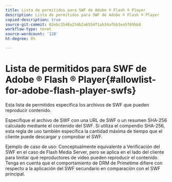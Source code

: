 ```yaml
---
title: Lista de permitidos para SWF de Adobe ® Flash ® Player
description: Lista de permitidos para SWF de Adobe ® Flash ® Player
copied-description: true
source-git-commit: 02ebc3548a254b2a6554f1ab34afbb3ea5f09bb8
workflow-type: tm+mt
source-wordcount: '128'
ht-degree: 0%

---
```


# Lista de permitidos para SWF de Adobe ® Flash ® Player{#allowlist-for-adobe-flash-player-swfs}

Esta lista de permitidos especifica los archivos de SWF que pueden reproducir contenido.

Especifique el archivo de SWF con una URL de SWF o un resumen SHA-256 calculado mediante el contenido del SWF. Si utiliza el compendio SHA-256, esta regla de uso también especifica la cantidad máxima de tiempo que el cliente puede descargar y comprobar el SWF.

Ejemplo de caso de uso: Conceptualmente equivalente a Verificación del SWF en el caso de Flash Media Server, pero se aplica en el lado del cliente para limitar qué reproductores de vídeo pueden reproducir el contenido. Tenga en cuenta que el comportamiento de DRM de Primetime difiere con respecto a la aplicación del SWF secundario en comparación con el SWF principal.
